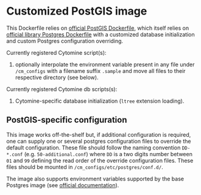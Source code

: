 # Customized PostGIS image

This Dockerfile relies on [official PostGIS Dockerfile](https://github.com/postgis/docker-postgis), which itself relies on [official library Postgres Dockerfile](https://github.com/docker-library/postgres) with a  customized database initialization and custom Postgres configuration overriding.

Currently registered Cytomine script(s):

1. optionally interpolate the environment variable present in any file under `/cm_configs` with a filename suffix `.sample` and move all files to their respective directory (see below).

Currently registered Cytomine db scripts(s):

1. Cytomine-specific database initialization (`ltree` extension loading).

## PostGIS-specific configuration

This image works off-the-shelf but, if additional configuration is required, one can supply one or several postgres configuration files to override the default configuration. These file should follow the naming convention `DD-*.conf` (e.g. `50-additional.conf`) where `DD` is a two digits number between `01` and `99` defining the read order of the override configuration files. These files should be mounted in `/cm_configs/etc/postgres/conf.d/`.

The image also supports environment variables supported by the base Postgres image (see [official documentation](https://registry.hub.docker.com/_/postgres)).
